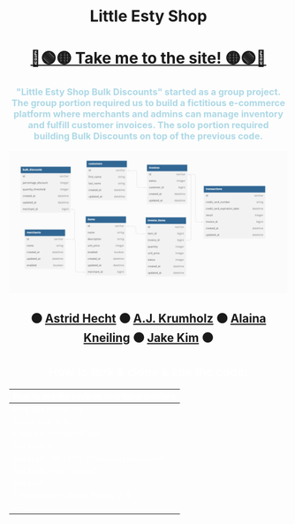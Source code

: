 <div align="center">

# Little Esty Shop 
 
 <div style="color: yellow">

# [🔵🟢🟡 Take me to the site! 🟡🟢🔵](https://bulk-discounts2207.herokuapp.com/)
</div>

<div style="color: lightblue">

### "Little Esty Shop Bulk Discounts" started as a group project. The group portion required us to build a fictitious e-commerce platform where merchants and admins can manage inventory and fulfill customer invoices. The solo portion required building Bulk Discounts on top of the previous code.
</div>

<img src="./doc/schema.jpg" alt="The schema of the project"/>

##  ⚫ [Astrid Hecht](https://github.com/Astrid-Hecht) ⚫ [A.J. Krumholz](https://github.com/ajkrumholz) ⚫ [Alaina Kneiling](https://github.com/Alaina-Noel) ⚫ [Jake Kim](https://github.com/LlamaBack) ⚫

<div style="color: white">

## How to fork & clone & see the code:
|How to see the code on your local machine |
|---|
|Fork this repository|
|Clone your fork|
|From the command line:  |
| run `bundle` |
| run `rails db:{drop,create,migrate,seed}` |
| run `rails csv_load:all`  |
| run `rails s`|
|This project requires Ruby 2.7.4. |
|---|

</div>








